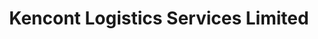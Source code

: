---
title: "Kencont Logistics Services Limited"
url: /mombasa/kencont-logistics-services-limited/
shop: Eisenwaren
---